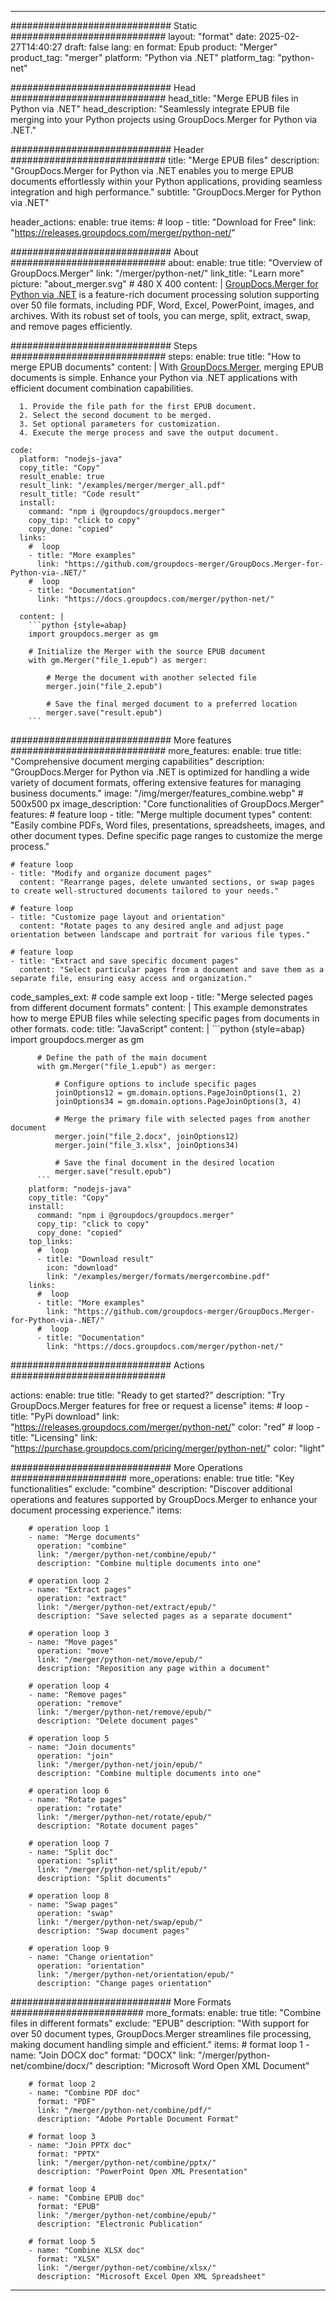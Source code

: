 
---
############################# Static ############################
layout: "format"
date:  2025-02-27T14:40:27
draft: false
lang: en
format: Epub
product: "Merger"
product_tag: "merger"
platform: "Python via .NET"
platform_tag: "python-net"

############################# Head ############################
head_title: "Merge EPUB files in Python via .NET"
head_description: "Seamlessly integrate EPUB file merging into your Python projects using GroupDocs.Merger for Python via .NET."

############################# Header ############################
title: "Merge EPUB files" 
description: "GroupDocs.Merger for Python via .NET enables you to merge EPUB documents effortlessly within your Python applications, providing seamless integration and high performance."
subtitle: "GroupDocs.Merger for Python via .NET" 

header_actions:
  enable: true
  items:
    #  loop
    - title: "Download for Free"
      link: "https://releases.groupdocs.com/merger/python-net/"
      
############################# About ############################
about:
    enable: true
    title: "Overview of GroupDocs.Merger"
    link: "/merger/python-net/"
    link_title: "Learn more"
    picture: "about_merger.svg" # 480 X 400
    content: |
       [GroupDocs.Merger for Python via .NET](/merger/python-net/) is a feature-rich document processing solution supporting over 50 file formats, including PDF, Word, Excel, PowerPoint, images, and archives. With its robust set of tools, you can merge, split, extract, swap, and remove pages efficiently.

############################# Steps ############################
steps:
    enable: true
    title: "How to merge EPUB documents"
    content: |
      With [GroupDocs.Merger](/merger/python-net/), merging EPUB documents is simple. Enhance your Python via .NET applications with efficient document combination capabilities.
      
      1. Provide the file path for the first EPUB document.
      2. Select the second document to be merged.
      3. Set optional parameters for customization.
      4. Execute the merge process and save the output document.
   
    code:
      platform: "nodejs-java"
      copy_title: "Copy"
      result_enable: true
      result_link: "/examples/merger/merger_all.pdf"
      result_title: "Code result"
      install:
        command: "npm i @groupdocs/groupdocs.merger"
        copy_tip: "click to copy"
        copy_done: "copied"
      links:
        #  loop
        - title: "More examples"
          link: "https://github.com/groupdocs-merger/GroupDocs.Merger-for-Python-via-.NET/"
        #  loop
        - title: "Documentation"
          link: "https://docs.groupdocs.com/merger/python-net/"
          
      content: |
        ```python {style=abap}
        import groupdocs.merger as gm

        # Initialize the Merger with the source EPUB document
        with gm.Merger("file_1.epub") as merger:
            
            # Merge the document with another selected file
            merger.join("file_2.epub")

            # Save the final merged document to a preferred location
            merger.save("result.epub")
        ```            

############################# More features ############################
more_features:
  enable: true
  title: "Comprehensive document merging capabilities"
  description: "GroupDocs.Merger for Python via .NET is optimized for handling a wide variety of document formats, offering extensive features for managing business documents."
  image: "/img/merger/features_combine.webp" # 500x500 px
  image_description: "Core functionalities of GroupDocs.Merger"
  features:
    # feature loop
    - title: "Merge multiple document types"
      content: "Easily combine PDFs, Word files, presentations, spreadsheets, images, and other document types. Define specific page ranges to customize the merge process."

    # feature loop
    - title: "Modify and organize document pages"
      content: "Rearrange pages, delete unwanted sections, or swap pages to create well-structured documents tailored to your needs."

    # feature loop
    - title: "Customize page layout and orientation"
      content: "Rotate pages to any desired angle and adjust page orientation between landscape and portrait for various file types."

    # feature loop
    - title: "Extract and save specific document pages"
      content: "Select particular pages from a document and save them as a separate file, ensuring easy access and organization."
      
  code_samples_ext:
    # code sample ext loop
    - title: "Merge selected pages from different document formats"
      content: |
        This example demonstrates how to merge EPUB files while selecting specific pages from documents in other formats.
      code:
        title: "JavaScript"
        content: |
          ```python {style=abap}
          import groupdocs.merger as gm
          
          # Define the path of the main document
          with gm.Merger("file_1.epub") as merger:
            
              # Configure options to include specific pages
              joinOptions12 = gm.domain.options.PageJoinOptions(1, 2)
              joinOptions34 = gm.domain.options.PageJoinOptions(3, 4)
          
              # Merge the primary file with selected pages from another document
              merger.join("file_2.docx", joinOptions12)
              merger.join("file_3.xlsx", joinOptions34)

              # Save the final document in the desired location
              merger.save("result.epub")
          ```
        platform: "nodejs-java"
        copy_title: "Copy"
        install:
          command: "npm i @groupdocs/groupdocs.merger"
          copy_tip: "click to copy"
          copy_done: "copied"
        top_links:
          #  loop
          - title: "Download result"
            icon: "download"
            link: "/examples/merger/formats/mergercombine.pdf"
        links:
          #  loop
          - title: "More examples"
            link: "https://github.com/groupdocs-merger/GroupDocs.Merger-for-Python-via-.NET/"
          #  loop
          - title: "Documentation"
            link: "https://docs.groupdocs.com/merger/python-net/"
            

            


############################# Actions ############################

actions:
  enable: true
  title: "Ready to get started?"
  description: "Try GroupDocs.Merger features for free or request a license"
  items:
    #  loop
    - title: "PyPi download"
      link: "https://releases.groupdocs.com/merger/python-net/"
      color: "red"
        #  loop
    - title: "Licensing"
      link: "https://purchase.groupdocs.com/pricing/merger/python-net/"
      color: "light"


############################# More Operations #####################
more_operations:
    enable: true
    title: "Key functionalities"
    exclude: "combine"
    description: "Discover additional operations and features supported by GroupDocs.Merger to enhance your document processing experience."
    items: 
          
        # operation loop 1
        - name: "Merge documents"
          operation: "combine"
          link: "/merger/python-net/combine/epub/"
          description: "Combine multiple documents into one"

        # operation loop 2
        - name: "Extract pages"
          operation: "extract"
          link: "/merger/python-net/extract/epub/"
          description: "Save selected pages as a separate document"

        # operation loop 3
        - name: "Move pages"
          operation: "move"
          link: "/merger/python-net/move/epub/"
          description: "Reposition any page within a document"

        # operation loop 4
        - name: "Remove pages"
          operation: "remove"
          link: "/merger/python-net/remove/epub/"
          description: "Delete document pages"

        # operation loop 5
        - name: "Join documents"
          operation: "join"
          link: "/merger/python-net/join/epub/"
          description: "Combine multiple documents into one"

        # operation loop 6
        - name: "Rotate pages"
          operation: "rotate"
          link: "/merger/python-net/rotate/epub/"
          description: "Rotate document pages"

        # operation loop 7
        - name: "Split doc"
          operation: "split"
          link: "/merger/python-net/split/epub/"
          description: "Split documents"

        # operation loop 8
        - name: "Swap pages"
          operation: "swap"
          link: "/merger/python-net/swap/epub/"
          description: "Swap document pages"

        # operation loop 9
        - name: "Change orientation"
          operation: "orientation"
          link: "/merger/python-net/orientation/epub/"
          description: "Change pages orientation"
          
        
          
############################# More Formats ########################
more_formats:
    enable: true
    title: "Combine files in different formats"
    exclude: "EPUB"
    description: "With support for over 50 document types, GroupDocs.Merger streamlines file processing, making document handling simple and efficient."
    items: 
        # format loop 1
        - name: "Join DOCX doc"
          format: "DOCX"
          link: "/merger/python-net/combine/docx/"
          description: "Microsoft Word Open XML Document"
          
        # format loop 2
        - name: "Combine PDF doc"
          format: "PDF"
          link: "/merger/python-net/combine/pdf/"
          description: "Adobe Portable Document Format"
          
        # format loop 3
        - name: "Join PPTX doc"
          format: "PPTX"
          link: "/merger/python-net/combine/pptx/"
          description: "PowerPoint Open XML Presentation"

        # format loop 4
        - name: "Combine EPUB doc"
          format: "EPUB"
          link: "/merger/python-net/combine/epub/"
          description: "Electronic Publication"
          
        # format loop 5
        - name: "Combine XLSX doc"
          format: "XLSX"
          link: "/merger/python-net/combine/xlsx/"
          description: "Microsoft Excel Open XML Spreadsheet"
  

---